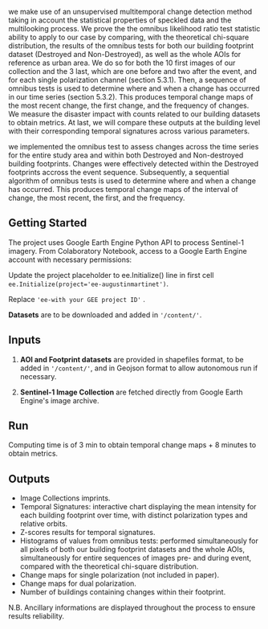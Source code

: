 
we make use of an unsupervised multitemporal change detection method taking in account the statistical properties of speckled data and the multilooking process.  We prove the the omnibus likelihood ratio test statistic ability to apply to our case by comparing, with the theoretical chi-square distribution, the results of the omnibus tests for both our building footprint dataset (Destroyed and Non-Destroyed), as well as the whole AOIs for reference as urban area. We do so for both the 10 first images of our collection and the 3 last, which are one before and
two after the event, and for each single polarization channel (section 5.3.1). Then, a sequence of omnibus tests is used to determine where and when a change has occurred
in our time series (section 5.3.2). This produces temporal change maps of the most recent change, the first change, and the frequency of changes. We measure the disaster impact with
counts related to our building datasets to obtain metrics. At last, we will compare these outputs at the building level with their corresponding temporal signatures across various parameters.


we implemented the omnibus test to assess changes across the time series for the entire study area and within both Destroyed and Non-destroyed building footprints. Changes were effectively detected within the Destroyed footprints accross the event sequence. Subsequently, a sequential algorithm of omnibus tests is used to determine where and when a change has occurred. This produces temporal change maps of the interval of change, the most recent, the first, and the frequency.


## Getting Started

The project uses Google Earth Engine Python API to process Sentinel-1 imagery. 
From Colaboratory Notebook, access to a Google Earth Engine account with necessary permissions:

Update the project placeholder to ee.Initialize() line in first cell 
`ee.Initialize(project='ee-augustinmartinet')`.

Replace `'ee-with your GEE project ID'` .

**Datasets** are to be downloaded and added in `'/content/'`.


## Inputs

1. **AOI and Footprint datasets** are provided in shapefiles format, to be added in `'/content/'`, and in Geojson format to allow autonomous run if necessary.

2. **Sentinel-1 Image Collection** are fetched directly from Google Earth Engine's image archive.


## Run

Computing time is of 3 min to obtain temporal change maps + 8 minutes to obtain metrics. 


## Outputs
- Image Collections imprints.
- Temporal Signatures: interactive chart displaying the mean intensity for each building footprint over time, with distinct polarization types and relative orbits.
- Z-scores results for temporal signatures.
- Histograms of values from omnibus tests: performed simultaneously for all pixels of both our building footprint datasets and the whole AOIs, simultaneously for entire sequences of images pre- and during event, compared with the theoretical chi-square distribution.
- Change maps for single polarization (not included in paper).
- Change maps for dual polarization.
- Number of buildings containing changes within their footprint.

N.B. Ancillary informations are displayed throughout the process to ensure results reliability.
